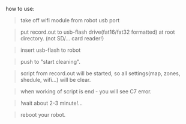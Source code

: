 how to use:
 >take off wifi module from robot usb port
 
 >put record.out to usb-flash drive(fat16/fat32 formatted) at root directory. (not SD/... card reader!)
 
 >insert usb-flash to robot
 
 >push to "start cleaning".
 
 >script from record.out will be started, so all settings(map, zones, shedule, wifi...) will be clear.

 >when working of script is end - you will see C7 error.
 
 >!wait about 2-3 minute!...
 
 >reboot your robot.
